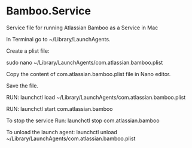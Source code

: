# Bamboo.Service
Service file for running Atlassian Bamboo as a Service in Mac

In Terminal go to ~/Library/LaunchAgents.

Create a plist file:

sudo nano ~/Library/LaunchAgents/com.atlassian.bamboo.plist

Copy the content of com.atlassian.bamboo.plist file in Nano editor.

Save the file.

RUN:
launchctl load ~/Library/LaunchAgents/com.atlassian.bamboo.plist


RUN:
launchctl start com.atlassian.bamboo

To stop the service Run:
launchctl stop com.atlassian.bamboo

To unload the launch agent:
launchctl unload ~/Library/LaunchAgents/com.atlassian.bamboo.plist


